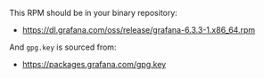 This RPM should be in your binary repository:
* https://dl.grafana.com/oss/release/grafana-6.3.3-1.x86_64.rpm

And `gpg.key` is sourced from:
* https://packages.grafana.com/gpg.key

